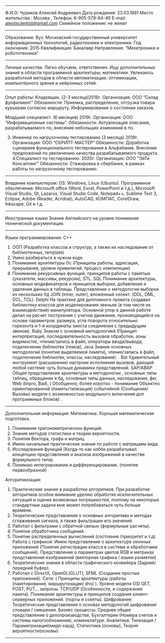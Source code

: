 __________________________________________________________________
Ф.И.О: Чуриков Алексей Андреевич
Дата рождения:         23.03.1991
Место жительства : Москва , 
Телефон:               8-905-579-84-40 
E-mail:                alexitscientist@gmail.com
Семейное положение:     не женат 
__________________________________________________________________
Образование:
Вуз: Московский государственный университет информационных технологий, радиотехники и электроники.
Год окончания: 2015
Квалификация: Бакалавр
Направление: “Мехатроника и робототехника”
__________________________________________________________________
Личные качества:
Легко обучаем, ответственен. Ищу дополнительных знаний в области программной архитектуры, математики.
Увлекаюсь разработкой методов в области автоматизации, оптимизации, компьютерного зрения и нейронных сетей.
__________________________________________________________________
Опыт работы:
Кладовщик. (2-3 месяца)2018г.
Организация: ООО “Склад фулфилмент”
Обязанности: Приемка, распределение, отгрузка товара курьерам согласно маршруту. Информирование о состоянии заказов. 

Младший специалист. (6 месяцев) 2019г.
Организация: ООО “Информационные системы”.
Обязанности: Актуализация описания, разрабатываемого по, внесение небольших изменений в по.

3. Инженер по нагрузочному тестированию (3 месяца) 2019г.
Организация: ООО “СКРИПТ-МАСТЕР”
Обязанности: Доработка сценариев функционального тестирования в Альфабанке. Внесение предложений по увеличению качества разрабатываемого продукта. 
4.Специалист по тестированию. 2020г.
Организация: ООО "ЭйТи Консалтинг" 
Обязанности: Стажировка в сбербанке, в рамках работы по нагрузочному тестированию. 
___________________________________________________
Владение компьютером:
OS: 
Windows, Linux (Ubuntu).
Программное обеспечение:
Microsoft office (Word, Excel, PowerPoint и т.д.), Microsoft Visual Studio, Qt, Lazarus, Visual Studio Code, Notepad++, Sublime Text 3,  Eclipse, Adobe (Reader, Acrobat), AutoCAD, КОМПАС, CorelDraw, Inkscape, Git и т.д.
__________________________________________________________

Иностранные языки
Знание Английского на уровне понимания технической документации.
__________________________________________________________________
Языки программирования:
С++
1) ООП (Разработка классов и структур, а также их наследование от библиотечных, template)
2) Умею разбираться в чужом коде.
3) Понимание архитектуры Ос (Принципы работы, адресация, прерывания, уровни привилегий, процесс компиляции)
4) Понимание рекурсивных функций, принципов работы с памятью (указатели, массивы, рекурсии), STL. 
SQL 
Понимание архитектуры, основных модификаторов и принципов выборки, добавления и удаления данных в таблицы.
Представление о методологии выборки из нескольких бд JOIN (inner, outer), вложенный селект. 
(DDL, DML, DCL, TCL). 
Delphi
На практике для дипломного проекта создавал библиотеку классов для моделирования звеньев (в том числе их взаимодействий) манипулятора.
Основной упор в данной работе делал на расчет построения с учетом движения, производящийся на основе параметров: размера, угла поворота относительно горизонта и 1-й координаты (места соединения с предыдущим звеном).
Ruby
Знаком с основной методологией (Принцип интерпретаций, последовательность вызовов обработки, зоны видимости), чтение/запись в файл, операторы ввода/вывода, подключение библиотек (гемов),
Java
Знание основных методологий (понятие выделяемой памяти), чтение/запись в файл, подключение библиотек, классы, наследование). 
. Bat
Удивительный инструмент (расширение) настроек исполнения вызовов, дающий любой системе чуть больше динамики представлений. 
SAP/ABAP
Общее представление архитектуры и методологии , основные типы таблиц, обращение к бд, основные типы данных, наследование, фм, Web dinpro, Badi, ( Обобщенно, более коротко - понимание Объектно ориентированной (память/типизация) событийной (Сообщения/Вызовы) модели с возможностью модульного включения доп программных блоков) .
__________________________________________________________________
Дополнительная информация:
Математика:
Хорошая математическая подготовка.
1) Понимание тригонометрических функций. 
2) Знание методов статистики и теории вероятности.
3) Понятия Вектора, графа и матриц.
4) Имею начальные практические знания по работе с матрицами вида.
5) Исследование функций (Когда-то как хобби разрабатывал концепцию представления и анализа изображений в качестве формульного типа).
6) Понимаю интегрирование и дифференцирование. (понятие первообразной)

Алгоритмизация:
1) Практические знания в разработки алгоритмов. При разработке алгоритмов особое внимание уделяю обработке исключительных ситуаций и оценке возможных погрешностей, поэтому на некоторые стандартные задачи мне может потребоваться чуть больше времени.
2) Теоретические представления о основных алгоритмах и методах сглаживания сигнала, а также фильтрации его значений.
3) Работал с фильтрами с обратной связью (формульные расчеты).
4) Понятие обработчика сообщений.
5) Понятие распределенных вычислений (состояния /приоритет и т.д) 
Работа с графикой: 
Имею представление о архитектуре оконных приложений (Понятия регистрации класса в системе и обработчике сообщений).
Представление о параметрах цветов RGB и метриках представления изображений (векторная графика / языки разметки)
2) Теоретические знания в области графического конвейера (Задний/передний буфер).
3) Работал с DirectX, OpenGL(GLUT), SFML (Создание простых приложений).
Сети:
 ( Принципы архитектуры /работы (пакетирование, маршрутизации( dns) ). 
Уровне модели OSI
GET, POST, PUT... запросы. 
TCP/UDP (Особенности, и содержание пакета).
Понимание архитектуры и принципов создания клиент-серверных приложений. (порты и сокеты).
Шифрование:
Теоретические представления о основах методологий шифрования словари / смешения.
Бизнес процессы:
Среднее общее представление о делопроизводстве, Бухгалтерии (Номера счетов и системы налогообложения), номенклатуре.
Аналитика:
Типизация / Параметризация(мидл-хард), Статистика (основы), Теория вероятности(основы).
__________________________________________________________________

